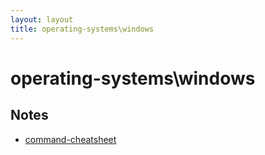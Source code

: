 ```yaml
---
layout: layout
title: operating-systems\windows
---
```


# operating-systems\windows

## Notes

- [command-cheatsheet](command-cheatsheet.html)

